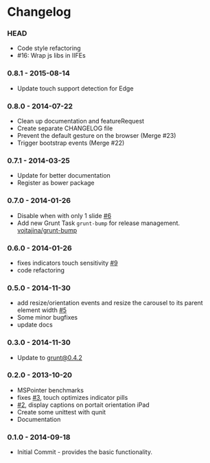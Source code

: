 # Changelog

### HEAD
* Code style refactoring
* #16: Wrap js libs in IIFEs

### 0.8.1 - 2015-08-14
* Update touch support detection for Edge

### 0.8.0 - 2014-07-22
* Clean up documentation and featureRequest
* Create separate CHANGELOG file
* Prevent the default gesture on the browser (Merge #23)
* Trigger bootstrap events (Merge #22)

### 0.7.1 - 2014-03-25
* Update for better documentation
* Register as bower package

### 0.7.0 - 2014-01-26
* Disable when with only 1 slide [#6](https://github.com/ixisio/bootstrap-touch-carousel/issues/6)
* Add new Grunt Task `grunt-bump` for release management. [vojtajina/grunt-bump](https://github.com/vojtajina/grunt-bump)

### 0.6.0 - 2014-01-26
* fixes indicators touch sensitivity [#9](https://github.com/ixisio/bootstrap-touch-carousel/issues/9)
* code refactoring

### 0.5.0 - 2014-11-30
* add resize/orientation events and resize the carousel to its parent element width [#5](https://github.com/ixisio/bootstrap-touch-carousel/issues/5)
* Some minor bugfixes
* update docs

### 0.3.0 - 2014-11-30
* Update to grunt@0.4.2

### 0.2.0 - 2013-10-20
* MSPointer benchmarks
* fixes [#3](https://github.com/ixisio/bootstrap-touch-carousel/issues/3), touch optimizes indicator pills
* [#2](https://github.com/ixisio/bootstrap-touch-carousel/issues/2), display captions on portait orientation iPad
* Create some unittest with qunit
* Documentation

### 0.1.0 - 2014-09-18
* Initial Commit - provides the basic functionality.

